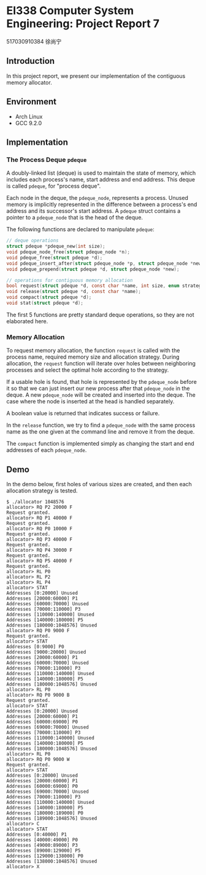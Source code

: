 # EI338 Computer System Engineering: Project Report 7

517030910384 徐尚宁

## Introduction

In this project report, we present our implementation of the contiguous memory allocator.

## Environment

- Arch Linux
- GCC 9.2.0

## Implementation

### The Process Deque `pdeque`

A doubly-linked list (deque) is used to maintain the state of memory, which includes each process's name, start address and end address. This deque is called `pdeque`, for "process deque".

Each node in the deque, the `pdeque_node`, represents a process. Unused memory is implicitly represented in the difference between a process's end address and its successor's start address. A `pdeque` struct contains a pointer to a `pdeque_node` that is the head of the deque.

The following functions are declared to manipulate `pdeque`:

```c
// deque operations
struct pdeque *pdeque_new(int size);
void pdeque_node_free(struct pdeque_node *n);
void pdeque_free(struct pdeque *d);
void pdeque_insert_after(struct pdeque_node *p, struct pdeque_node *new);
void pdeque_prepend(struct pdeque *d, struct pdeque_node *new);

// operations for contiguous memory allocation
bool request(struct pdeque *d, const char *name, int size, enum strategy st);
void release(struct pdeque *d, const char *name);
void compact(struct pdeque *d);
void stat(struct pdeque *d);
```

The first 5 functions are pretty standard deque operations, so they are not elaborated here.

### Memory Allocation

To request memory allocation, the function `request` is called with the process name, required memory size and allocation strategy. During allocation, the `request` function will iterate over holes between neighboring processes and select the optimal hole according to the strategy.

If a usable hole is found, that hole is represented by the `pdeque_node` before it so that we can just insert our new process after that `pdeque_node` in the deque. A new `pdeque_node` will be created and inserted into the deque. The case where the node is inserted at the head is handled separately.

A boolean value is returned that indicates success or failure.

In the `release` function, we try to find a `pdeque_node` with the same process name as the one given at the command line and remove it from the deque.

The `compact` function is implemented simply as changing the start and end addresses of each `pdeque_node`.

## Demo

In the demo below, first holes of various sizes are created, and then each allocation strategy is tested.

```
$ ./allocator 1048576
allocator> RQ P2 20000 F
Request granted.
allocator> RQ P1 40000 F
Request granted.
allocator> RQ P0 10000 F
Request granted.
allocator> RQ P3 40000 F
Request granted.
allocator> RQ P4 30000 F
Request granted.
allocator> RQ P5 40000 F
Request granted.
allocator> RL P0
allocator> RL P2
allocator> RL P4
allocator> STAT
Addresses [0:20000] Unused
Addresses [20000:60000] P1
Addresses [60000:70000] Unused
Addresses [70000:110000] P3
Addresses [110000:140000] Unused
Addresses [140000:180000] P5
Addresses [180000:1048576] Unused
allocator> RQ P0 9000 F
Request granted.
allocator> STAT
Addresses [0:9000] P0
Addresses [9000:20000] Unused
Addresses [20000:60000] P1
Addresses [60000:70000] Unused
Addresses [70000:110000] P3
Addresses [110000:140000] Unused
Addresses [140000:180000] P5
Addresses [180000:1048576] Unused
allocator> RL P0
allocator> RQ P0 9000 B
Request granted.
allocator> STAT
Addresses [0:20000] Unused
Addresses [20000:60000] P1
Addresses [60000:69000] P0
Addresses [69000:70000] Unused
Addresses [70000:110000] P3
Addresses [110000:140000] Unused
Addresses [140000:180000] P5
Addresses [180000:1048576] Unused
allocator> RL P0 
allocator> RQ P0 9000 W
Request granted.
allocator> STAT
Addresses [0:20000] Unused
Addresses [20000:60000] P1
Addresses [60000:69000] P0
Addresses [69000:70000] Unused
Addresses [70000:110000] P3
Addresses [110000:140000] Unused
Addresses [140000:180000] P5
Addresses [180000:189000] P0
Addresses [189000:1048576] Unused
allocator> C
allocator> STAT
Addresses [0:40000] P1
Addresses [40000:49000] P0
Addresses [49000:89000] P3
Addresses [89000:129000] P5
Addresses [129000:138000] P0
Addresses [138000:1048576] Unused
allocator> X
```
